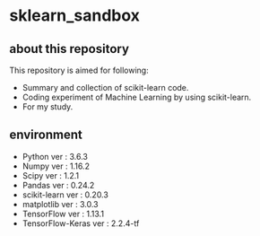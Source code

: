 # sklearn_sandbox

## about this repository

This repository is aimed for following:

 - Summary and collection of scikit-learn code.
 - Coding experiment of Machine Learning by using scikit-learn.
 - For my study.

## environment

 - Python ver : 3.6.3
 - Numpy ver : 1.16.2
 - Scipy ver : 1.2.1
 - Pandas ver : 0.24.2
 - scikit-learn ver : 0.20.3
 - matplotlib ver : 3.0.3
 - TensorFlow ver : 1.13.1
 - TensorFlow-Keras ver : 2.2.4-tf
